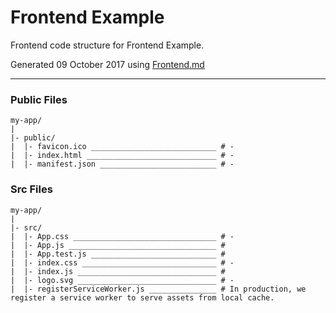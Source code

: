 # Frontend Example 

Frontend code structure for Frontend Example. 

Generated 09 October 2017 using [Frontend.md](https://github.com/willhlaw/frontend-md-create-react-app)

---

### Public Files

````
my-app/
|
|- public/
|  |- favicon.ico ____________________________ # -
|  |- index.html _____________________________ # -
|  |- manifest.json __________________________ # -
````

### Src Files

````
my-app/
|
|- src/
|  |- App.css ________________________________ # -
|  |- App.js _________________________________ # 
|  |- App.test.js ____________________________ # 
|  |- index.css ______________________________ # -
|  |- index.js _______________________________ # 
|  |- logo.svg _______________________________ # -
|  |- registerServiceWorker.js _______________ # In production, we register a service worker to serve assets from local cache.
````